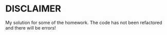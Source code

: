 # DISCLAIMER
My solution for some of the homework.
The code has not been refactored and there will be errors!
